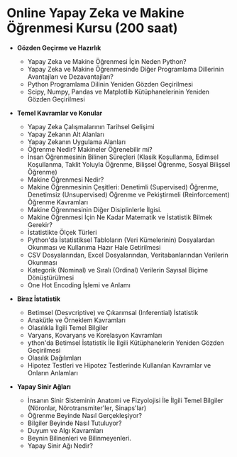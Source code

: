 # Online Yapay Zeka ve Makine Öğrenmesi Kursu (200 saat)

* __Gözden Geçirme ve Hazırlık__

   * Yapay Zeka ve Makine Öğrenmesi İçin Neden Python? 
   * Yapay Zeka ve Makine Öğrenmesinde Diğer Programlama Dillerinin Avantajları ve Dezavantajları?
   * Python Programlama Dilinin Yeniden Gözden Geçirilmesi
   * Scipy, Numpy, Pandas ve Matplotlib Kütüphanelerinin Yeniden Gözden Geçirilmesi

* __Temel Kavramlar ve Konular__

  * Yapay Zeka Çalışmalarının Tarihsel Gelişimi
  * Yapay Zekanın Alt Alanları
  * Yapay Zekanın Uygulama Alanları
  * Öğrenme Nedir? Makineler Öğrenebilir mi?
  * İnsan Öğrenmesinin Bilinen Süreçleri (Klasik Koşullanma, Edimsel Koşullanma, Taklit Yoluyla Öğrenme, Bilişsel Öğrenme, Sosyal Bilişsel Öğrenme)
  * Makine Öğrenmesi Nedir?
  * Makine Öğrenmesinin Çeşitleri: Denetimli (Supervised) Öğrenme, Denetimsiz (Unsupervised) Öğrenme ve Pekiştirmeli (Reinforcement) Öğrenme Kavramları
  * Makine Öğrenmesinin Diğer Disiplinlerle İlgisi.
  * Makine Öğrenmesi İçin Ne Kadar Matematik ve İstatistik Bilmek Gerekir? 
  * İstatistikte Ölçek Türleri 
  * Python'da İstatistiksel Tabloların (Veri Kümelerinin) Dosyalardan Okunması ve Kullanıma Hazır Hale Getirilmesi
  * CSV Dosyalarından, Excel Dosyalarından, Veritabanlarından Verilerin Okunması
  * Kategorik (Nominal) ve Sıralı (Ordinal) Verilerin Sayısal Biçime Dönüştürülmesi
  * One Hot Encoding İşlemi ve Anlamı

* __Biraz İstatistik__
  
  * Betimsel (Desvcriptive) ve Çıkarımsal (Inferential) İstatistik
  * Anakütle ve Örneklem Kavramları
  * Olasılıkla İlgili Temel Bilgiler 
  * Varyans, Kovaryans ve Korelasyon Kavramları
  * ython'da Betimsel İstatistik İle İlgili Kütüphanelerin Yeniden Gözden Geçirilmesi
  * Olasılık Dağılımları
  * Hipotez Testleri ve Hipotez Testlerinde Kullanılan Kavramlar ve Onların Anlamları
  
* __Yapay Sinir Ağları__

  * İnsanın Sinir Sisteminin Anatomi ve Fizyolojisi İle İlgili Temel Bilgiler (Nöronlar, Nörotransmiter'ler, Sinaps'lar)
  * Öğrenme Beyinde Nasıl Gerçekleşiyor? 
  * Bilgiler Beyinde Nasıl Tutuluyor? 
  * Duyum ve Algı Kavramları 
  * Beynin Bilinenleri ve Bilinmeyenleri.
  * Yapay Sinir Ağı Nedir?




